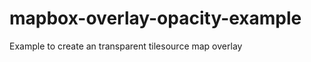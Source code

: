 mapbox-overlay-opacity-example
==============================

Example to create an transparent tilesource map overlay
